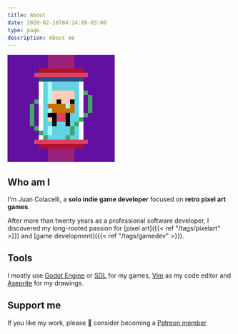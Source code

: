 ```yaml
---
title: About
date: 2020-02-16T04:24:09-03:00
type: page
description: About me
---
```


![Juan Colacelli](jc.gif)

## Who am I

I'm Juan Colacelli, a **solo indie game developer** focused on **retro pixel art games**.

After more than twenty years as a professional software developer, I discovered my long-rooted passion for [pixel art]({{< ref "/tags/pixelart" >}}) and [game development]({{< ref "/tags/gamedev" >}}).

## Tools

I mostly use [Godot Engine](https://godotengine.org) or [SDL](https://libsdl.org) for my games, [Vim](https://vim.org) as my code editor and [Aseprite](https://aseprite.org) for my drawings.

## Support me

If you like my work, please :pray: consider becoming a [Patreon member](https://patreon.com/juancolacelli)
